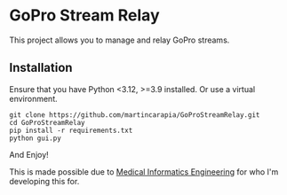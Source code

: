 # GoPro Stream Relay

This project allows you to manage and relay GoPro streams.

## Installation

Ensure that you have Python <3.12, >=3.9 installed. Or use a virtual environment.

```shell
git clone https://github.com/martincarapia/GoProStreamRelay.git
cd GoProStreamRelay
pip install -r requirements.txt
python gui.py
```

And Enjoy!

This is made possible due to [Medical Informatics Engineering](https://github.com/mieweb) for who I'm developing this for.
